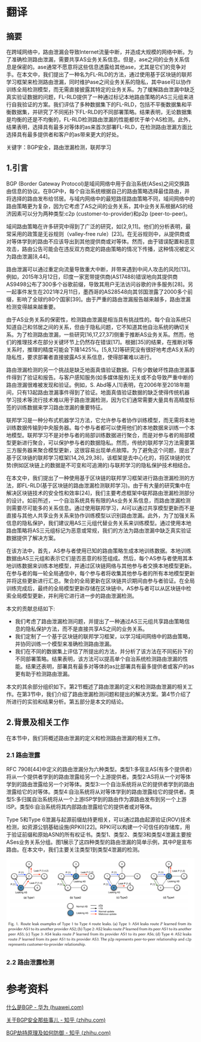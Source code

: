 # 翻译

## 摘要

在跨域网络中，路由泄漏会导致Internet流量中断，并造成大规模的网络中断。为了准确检测路由泄漏，需要共享AS业务关系信息。但是，ase之间的业务关系信息是保密的。ase通常不愿意将这些信息透露给其他ase，尤其是它们的竞争对手。在本文中，我们提出了一种名为FL-RLD的方法，通过使用基于区块链的联邦学习框架来检测路由泄漏，同时维护ase之间业务关系的隐私，其中ase可以协作训练全局检测模型，而无需直接披露其特定的业务关系。为了缓解路由泄漏中缺乏真实验证数据的问题，FL-RLD提供了一种通过标记本地路由策略的AS三元组来进行自我验证的方案。我们评估了多种数据集下的FL-RLD，包括不平衡数据集和平衡数据集，并研究了不同拓扑下FL-RLD的不同部署策略。结果表明，无论数据集是均衡的还是不均衡的，FL-RLD检测路由泄漏的性能都优于单个AS检测。此外，结果表明，选择具有最多对等体的as来首次部署FL-RLD，在检测路由泄漏方面比选择具有最多提供者和客户的as带来更大的好处。

关键字：BGP安全，路由泄漏检测，联邦学习

## 1.引言

BGP (Border Gateway Protocol)是域间网络中用于自治系统(ASes)之间交换路由信息的协议。在BGP中，每个自治系统根据自己的路由策略选择最佳路由，并将选择的路由发布给邻居。与域内网络中的最短路径路由策略不同，域间网络中的路由策略更为复杂，因为它考虑了AS之间的业务关系，其中业务关系根据AS的经济因素可以分为两种类型:c2p (customer-to-provider)和p2p (peer-to-peer)。

域间路由策略在许多研究中得到了广泛的研究，如[2,9,11]。他们的分析表明，最常采用的政策是无谷规则（valley-free rule）[23]。在无谷规则中，从提供商或对等体学到的路由不应该导出到其他提供商或对等体。然而，由于错误配置和恶意攻击，路由公告可能会在违反双方商定的路由策略的情况下传播，这种情况被定义为路由泄漏[8,44]。

路由泄漏可以通过重定向流量导致重大中断，并带来遇到中间人攻击的风险[13]。例如，2015年3月12日，印度一家宽带提供商(AS17488)错误地向其提供商AS9498公布了300多个谷歌前缀，导致其用户无法访问谷歌的许多服务[28]。另一起事件发生在2021年2月11日，墨西哥的AS28548向其邻国泄露了2000多个前缀，影响了全球约80个国家[39]。由于严重的路由泄漏报告越来越多，路由泄漏检测变得越来越重要。

由于AS业务关系的保密性，检测路由泄漏是相当具有挑战性的。每个自治系统只知道自己和邻居之间的关系，但由于隐私问题，它不知道其他自治系统的确切关系。为了检测路由泄漏，一些研究[16,17,27,37]侧重于推断AS业务关系。然而，他们的推理技术在部分关键环节上仍然存在错误[17]。根据[35]的结果，在推断对等关系时，推理的精度可能会下降1425%。[5,8,12]等研究没有很好地考虑AS关系的隐私性，要求部署者直接披露AS关系信息，使得部署难以进行。

路由泄漏检测的另一个挑战是缺乏地面真值验证数据。只有少数破坏性路由泄漏事件得到了验证和报告。与客户感知服务(如多媒体服务)无关或不会导致严重中断的路由泄漏很难被发现和验证。例如，S. Abd等人[1]表明，在2006年至2018年期间，只有13起路由泄漏事件得到了验证。地面真值验证数据的缺乏使得传统机器学习技术等流行技术难以用于路由泄漏检测，因为它们通常需要大量具有高精度标签的训练数据来学习路由泄漏的重要特征。

联邦学习是一种分布式机器学习方法，它允许参与者协作训练模型，而无需将本地训练数据传输到中央服务器。每个参与者都可以使用他们的本地数据来训练一个本地模型。联邦学习不是对参与者的局部训练数据进行聚合，而是对参与者的局部模型更新进行聚合，可以保护参与者的数据隐私。然而，传统的联邦学习方法需要第三方服务器来聚合模型更新，这很容易出现单点故障。为了避免这个问题，提出了基于区块链的联邦学习框架[14,26,29,38]，该框架是去中心化的，将区块链的优势(例如区块链上的数据是不可变和可追溯的)与联邦学习的隐私保护技术相结合。

在本文中，我们提出了一种使用基于区块链的联邦学习框架进行路由泄漏检测的方法，即FL-RLD(基于区块链的路由泄漏检测联邦学习)。由于有大量的研究集中在解决区块链技术的安全性和效率[24]，我们主要考虑框架中联邦路由泄漏检测部分的设计。如前所述，一个自治系统具有有限的As业务关系信息，而路由泄漏检测则需要尽可能多的关系信息。通过使用联邦学习，AI可以通过共享模型更新而不是直接与其他人共享业务关系来协作训练模型以识别路由泄漏。此外，为了加强关系信息的隐私保护，我们建议用AS三元组代替业务关系来训练模型。通过使用本地路由策略将AS三元组标记为恶意或常规，我们的方法为路由泄漏中缺乏真实验证数据提供了解决方案。

在该方法中，首先，AS参与者使用已知的路由策略生成本地训练数据。本地训练数据由AS三元组和表示它们是否恶意的标签组成。然后，每个AS参与者使用其本地训练数据来训练本地模型，并通过区块链网络与其他参与者交换本地模型更新。在参与者的每一轮全局通信中，每个参与者将收集其他参与者的所有本地模型更新并将这些更新进行汇总。聚合的全局更新在区块链共识期间由参与者验证。在全局训练完成后，最终的全局模型更新存储在区块链中。AS参与者可以从区块链中检索全局模型更新，并利用它进行进一步的路由泄漏检测。

本文的贡献总结如下:
- 我们考虑了路由泄漏检测问题，并提出了一种通过AS三元组共享路由策略信息的隐私保护方法，而不是直接共享AS之间的业务关系。
- 我们定制了一个基于区块链的联邦学习框架，以学习域间网络中的路由策略，并协同训练一个模型来准确检测路由泄漏。
- 我们在不同的数据集上评估了所提出的方法，并分析了该方法在不同拓扑下的不同部署策略。结果表明，该方法可以提高单个自治系统检测路由泄漏的性能。结果还表明，部署具有最多对等体的as比部署具有最多提供者或客户的as更有助于检测路由泄漏。

本文的其余部分组织如下。第2节概述了路由泄漏的定义和检测路由泄漏的相关工作。在第3节中，我们介绍了路由泄漏检测问题和提出的解决方案。第4节介绍了所进行的实验和结果分析。第五部分是本文的结论。

## 2.背景及相关工作
在本节中，我们将概述路由泄漏的定义和检测路由泄漏的相关工作。

### 2.1 路由泄露
RFC 7908[44]中定义的路由泄漏分为六种类型。类型1:多宿主AS(有多个提供者)将从一个提供者学到的路由泄露给另一个上游提供者。类型2:AS将从一个对等体学到的路由泄露给另一个对等体。类型3:一个自治系统将从它的提供者学到的路由泄露给它的对等体。类型4:自治系统将从对等体学到的路由泄露给它的提供者。类型5:多归属自治系统将从一个上游ISP学到的路由作为源路由发布到另一个上游ISP。类型6:自治系统将其内部路由泄露给它的提供者或对等体。

Type 5和Type 6泄漏与起源前缀劫持更相关，可以通过路由起源验证(ROV)技术检测，如资源公钥基础设施(RPKI)[22]。RPKI可以构建一个可信任的存储库，用于验证前缀和原始ASN的所有权证书。类型1、类型2、类型3和类型4泄漏主要按ASes业务关系分组。图1展示了这四种类型的路由泄漏的简单示例，其中P是宣布路由。在本文中，我们主要关注类型1到类型4泄漏的检测。

![](images/Pasted%20image%2020230611105304.png)

### 2.2 路由泄露检测




# 参考资料
[什么是BGP - 华为 (huawei.com)](https://support.huawei.com/enterprise/zh/doc/EDOC1100280707)

[关于BGP安全那些事儿 - 知乎 (zhihu.com)](https://zhuanlan.zhihu.com/p/434629393)

[BGP劫持原理及如何防御 - 知乎 (zhihu.com)](https://zhuanlan.zhihu.com/p/568323332)

